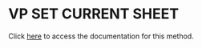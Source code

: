 <!---->
# VP SET CURRENT SHEET

Click [here](https://developer.4d.com/docs/ViewPro/method-list#vp-set-current-sheet) to access the documentation for this method.

